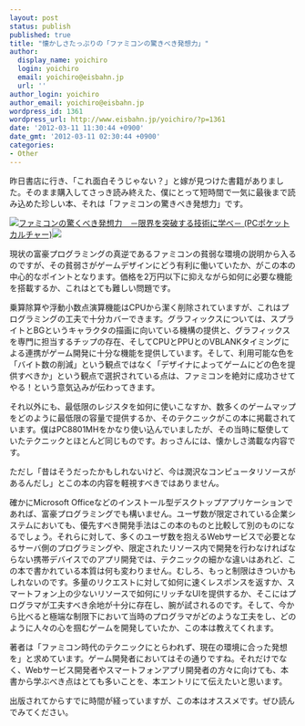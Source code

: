 ```yaml
---
layout: post
status: publish
published: true
title: "懐かしさたっぷりの「ファミコンの驚きべき発想力」"
author:
  display_name: yoichiro
  login: yoichiro
  email: yoichiro@eisbahn.jp
  url: ''
author_login: yoichiro
author_email: yoichiro@eisbahn.jp
wordpress_id: 1361
wordpress_url: http://www.eisbahn.jp/yoichiro/?p=1361
date: '2012-03-11 11:30:44 +0900'
date_gmt: '2012-03-11 02:30:44 +0900'
categories:
- Other
---
```


昨日書店に行き、「これ面白そうじゃない？」と嫁が見つけた書籍がありました。そのまま購入してさっき読み終えた、僕にとって短時間で一気に最後まで読み込めた珍しい本、それは「ファミコンの驚きべき発想力」です。

[![](http://ws.assoc-amazon.jp/widgets/q?_encoding=UTF8&Format=_SL160_&ASIN=4774144290&MarketPlace=JP&ID=AsinImage&WS=1&tag=eclipseplugin-22&ServiceVersion=20070822)ファミコンの驚くべき発想力　－限界を突破する技術に学べ－ (PCポケットカルチャー)](http://www.amazon.co.jp/gp/product/4774144290/ref=as_li_qf_sp_asin_il?ie=UTF8&tag=eclipseplugin-22&linkCode=as2&camp=247&creative=1211&creativeASIN=4774144290)![](http://www.assoc-amazon.jp/e/ir?t=eclipseplugin-22&l=as2&o=9&a=4774144290)



現状の富豪プログラミングの真逆であるファミコンの貧弱な環境の説明から入るのですが、その貧弱さがゲームデザインにどう有利に働いていたか、がこの本の中心的なポイントとなります。価格を2万円以下に抑えながら如何に必要な機能を搭載するか、これはとても難しい問題です。

乗算除算や浮動小数点演算機能はCPUから潔く削除されていますが、これはプログラミングの工夫で十分カバーできます。グラフィックスについては、スプライトとBGというキャラクタの描画に向いている機構の提供と、グラフィックスを専門に担当するチップの存在、そしてCPUとPPUとのVBLANKタイミングによる連携がゲーム開発に十分な機能を提供しています。そして、利用可能な色を「バイト数の削減」という観点ではなく「デザイナによってゲームにどの色を提供すべきか」という観点で選択されている点は、ファミコンを絶対に成功させてやる！という意気込みが伝わってきます。

それ以外にも、最低限のレジスタを如何に使いこなすか、数多くのゲームマップをどのように最低限の容量で提供するか、そのテクニックがこの本に掲載されています。僕はPC8801MHをかなり使い込んでいましたが、その当時に駆使していたテクニックとほとんど同じものです。おっさんには、懐かしさ満載な内容です。

ただし「昔はそうだったかもしれないけど、今は潤沢なコンピュータリソースがあるんだし」とこの本の内容を軽視すべきではありません。

確かにMicrosoft Officeなどのインストール型デスクトップアプリケーションであれば、富豪プログラミングでも構いません。ユーザ数が限定されている企業システムにおいても、優先すべき開発手法はこの本のものと比較して別のものになるでしょう。それらに対して、多くのユーザ数を抱えるWebサービスで必要となるサーバ側のプログラミングや、限定されたリソース内で開発を行わなければならない携帯デバイスでのアプリ開発では、テクニックの細かな違いはあれど、この本で書かれている本質は何も変わりません。むしろ、もっと制限はきついかもしれないのです。多量のリクエストに対して如何に速くレスポンスを返すか、スマートフォン上の少ないリソースで如何にリッチなUIを提供するか、そこにはプログラマが工夫すべき余地が十分に存在し、腕が試されるのです。そして、今から比べると極端な制限下において当時のプログラマがどのような工夫をし、どのように人々の心を掴むゲームを開発していたか、この本は教えてくれます。

著者は「ファミコン時代のテクニックにとらわれず、現在の環境に合った発想を」と求めています。ゲーム開発者においてはその通りですね。それだけでなく、Webサービス開発者やスマートフォンアプリ開発者の方々に向けても、本書から学ぶべき点はとても多いことを、本エントリにて伝えたいと思います。

出版されてからすでに時間が経っていますが、この本はオススメです。ぜひ読んでみてください。

